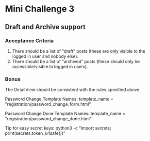 # Mini Challenge 3

## Draft and Archive support

### Acceptance Criteria
1. There should be a list of "draft" posts (these are only visible to the logged in user and nobody else).
2. There should be a list of "archived" posts (these should only be accessible/visible to logged in users).

### Bonus
The DetailView should be consistent with the rules specified above.


Password Change Template Names:
template_name = "registration/password_change_form.html"

Password Change Done Template Names:
template_name = "registration/password_change_done.html"

Tip for easy secret keys:
python3 -c "import secrets; print(secrets.token_urlsafe())"
